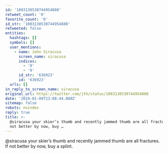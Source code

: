 ```yaml
---
id: '1083138530744954880'
retweet_count: '0'
favorite_count: '0'
id_str: '1083138530744954880'
retweeted: false
entities:
  hashtags: []
  symbols: []
  user_mentions:
    - name: John Siracusa
      screen_name: siracusa
      indices:
        - '0'
        - '9'
      id_str: '636923'
      id: '636923'
  urls: []
in_reply_to_screen_name: siracusa
original_url: https://twitter.com/jth/status/1083138530744954880
date: '2019-01-09T23:08:44.000Z'
sitemap: false
robots: noindex
reply: true
title: >-
  @siracusa your skier’s thumb and recently jammed thumb are all fractures. If
  not better by now, buy …
---
```


@siracusa your skier’s thumb and recently jammed thumb are all fractures. If not better by now, buy a splint.